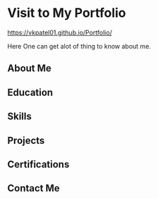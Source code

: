 # Visit to My Portfolio
https://vkpatel01.github.io/Portfolio/


Here One can get alot of thing to know about me.

## About Me


## Education



## Skills


## Projects


## Certifications


## Contact Me



